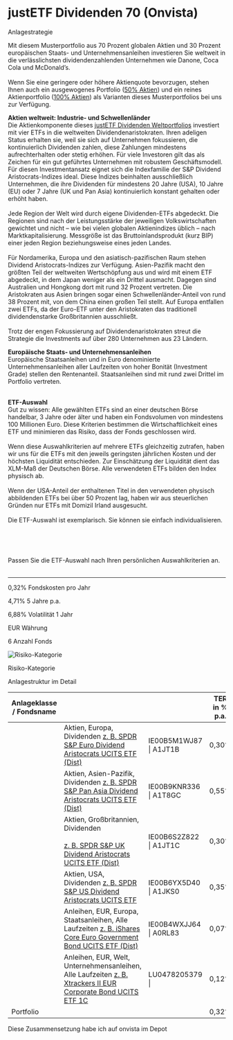 # justETF Dividenden 70 (Onvista)

Anlagestrategie

Mit
 diesem Musterportfolio aus 70 Prozent globalen Aktien und 30 Prozent 
europäischen Staats- und Unternehmensanleihen investieren Sie weltweit 
in die verlässlichsten dividendenzahlenden Unternehmen wie Danone, Coca 
Cola und McDonald’s.  
   
Wenn Sie eine geringere oder höhere Aktienquote bevorzugen, stehen Ihnen auch ein ausgewogenes Portfolio ([50% Aktien](https://www.justetf.com/de/public-portfolio-profile.html?publicPortfolioId=15579976)) und ein reines Aktienportfolio ([100% Aktien](https://www.justetf.com/de/public-portfolio-profile.html?publicPortfolioId=15551675)) als Varianten dieses Musterportfolios bei uns zur Verfügung.  

**Aktien weltweit: Industrie- und Schwellenländer**  
Die Aktienkomponente dieses [justETF Dividenden Weltportfolios](https://www.justetf.com/de/news/musterportfolio/justetf-dividenden-weltportfolios-weltweit-in-dividendenstarke-unternehmen-investieren.html) investiert mit vier ETFs in die weltweiten Dividendenaristokraten. 
Ihren adeligen Status erhalten sie, weil sie sich auf Unternehmen 
fokussieren, die kontinuierlich Dividenden zahlen, diese Zahlungen 
mindestens aufrechterhalten oder stetig erhöhen. Für viele Investoren 
gilt das als Zeichen für ein gut geführtes Unternehmen mit robustem 
Geschäftsmodell. Für diesen Investmentansatz eignet sich die 
Indexfamilie der S&P Dividend Aristocrats-Indizes ideal. Diese 
Indizes beinhalten ausschließlich Unternehmen, die ihre Dividenden für 
mindestens 20 Jahre (USA), 10 Jahre (EU) oder 7 Jahre (UK und Pan Asia) 
kontinuierlich konstant gehalten oder erhöht haben.  
   
Jede Region der Welt wird durch eigene Dividenden-ETFs abgedeckt. Die 
Regionen sind nach der Leistungsstärke der jeweiligen Volkswirtschaften 
gewichtet und nicht – wie bei vielen globalen Aktienindizes üblich – 
nach Marktkapitalisierung. Messgröße ist das Bruttoinlandsprodukt (kurz 
BIP) einer jeden Region beziehungsweise eines jeden Landes.   
   
Für Nordamerika, Europa und den asiatisch-pazifischen Raum stehen 
Dividend Aristocrats-Indizes zur Verfügung. Asien-Pazifik macht den 
größten Teil der weltweiten Wertschöpfung aus und wird mit einem ETF 
abgedeckt, in dem Japan weniger als ein Drittel ausmacht. Dagegen sind 
Australien und Hongkong dort mit rund 32 Prozent vertreten. Die 
Aristokraten aus Asien bringen sogar einen Schwellenländer-Anteil von 
rund 38 Prozent mit, von dem China einen großen Teil stellt. Auf Europa 
entfallen zwei ETFs, da der Euro-ETF unter den Aristokraten das 
traditionell dividendenstarke Großbritannien ausschließt.   
   
Trotz der engen Fokussierung auf Dividendenaristokraten streut die 
Strategie die Investments auf über 280 Unternehmen aus 23 Ländern.  

**Europäische Staats- und Unternehmensanleihen**  
Europäische Staatsanleihen und in Euro denominierte Unternehmensanleihen
 aller Laufzeiten von hoher Bonität (Investment Grade) stellen den 
Rentenanteil. Staatsanleihen sind mit rund zwei Drittel im Portfolio 
vertreten.  
 

**ETF-Auswahl**  
Gut zu wissen: Alle gewählten ETFs sind an einer deutschen Börse 
handelbar, 3 Jahre oder älter und haben ein Fondsvolumen von mindestens 
100 Millionen Euro. Diese Kriterien bestimmen die Wirtschaftlichkeit 
eines ETF und minimieren das Risiko, dass der Fonds geschlossen wird.  
   
Wenn diese Auswahlkriterien auf mehrere ETFs gleichzeitig zutrafen, 
haben wir uns für die ETFs mit den jeweils geringsten jährlichen Kosten 
und der höchsten Liquidität entschieden. Zur Einschätzung der Liquidität
 dient das XLM-Maß der Deutschen Börse. Alle verwendeten ETFs bilden den
 Index physisch ab.   
   
Wenn der USA-Anteil der enthaltenen Titel in den verwendeten physisch 
abbildenden ETFs bei über 50 Prozent lag, haben wir aus steuerlichen 
Gründen nur ETFs mit Domizil Irland ausgesucht.   
   
Die ETF-Auswahl ist exemplarisch. Sie können sie einfach individualisieren.  

 

 

Passen Sie die ETF-Auswahl nach Ihren persönlichen Auswahlkriterien an.  
   

---

0,32% Fondskosten  pro Jahr

4,71% 5 Jahre p.a.

6,88% Volatilität 1 Jahr

EUR Währung

6 Anzahl Fonds

![Risiko-Kategorie](https://www.justetf.com/images/t.gif)

Risiko-Kategorie

Anlagestruktur im Detail

| Anlageklasse / Fondsname |                                                                                                                                                                                  |                        | TER  <br>in % p.a. | Gewicht  <br>in % |
| ------------------------ | -------------------------------------------------------------------------------------------------------------------------------------------------------------------------------- | ---------------------- | ------------------ | ----------------- |
|                          | Aktien, Europa, Dividenden [z. B. SPDR S&P Euro Dividend Aristocrats UCITS ETF (Dist)](https://www.justetf.com/de/etf-profile.html?isin=IE00B5M1WJ87)                            | IE00B5M1WJ87 \| A1JT1B | 0,30%              | 15,48%            |
|                          | Aktien, Asien-Pazifik, Dividenden [z. B. SPDR S&P Pan Asia Dividend Aristocrats UCITS ETF (Dist)](https://www.justetf.com/de/etf-profile.html?isin=IE00B9KNR336)                 | IE00B9KNR336 \| A1T8GC | 0,55%              | 27,99%            |
|                          | Aktien, Großbritannien, Dividenden<br><br>[z. B. SPDR S&P UK Dividend Aristocrats UCITS ETF (Dist)](https://www.justetf.com/de/etf-profile.html?isin=IE00B6S2Z822)               | IE00B6S2Z822 \| A1JT1C | 0,30%              | 4,52%             |
|                          | Aktien, USA, Dividenden [z. B. SPDR S&P US Dividend Aristocrats UCITS ETF](https://www.justetf.com/de/etf-profile.html?isin=IE00B6YX5D40)                                        | IE00B6YX5D40 \| A1JKS0 | 0,35%              | 22,01%            |
|                          | Anleihen, EUR, Europa, Staatsanleihen, Alle Laufzeiten [z. B. iShares Core Euro Government Bond UCITS ETF (Dist)](https://www.justetf.com/de/etf-profile.html?isin=IE00B4WXJJ64) | IE00B4WXJJ64 \| A0RL83 | 0,07%              | 20,00%            |
|                          | Anleihen, EUR, Welt, Unternehmensanleihen, Alle Laufzeiten [z. B. Xtrackers II EUR Corporate Bond UCITS ETF 1C](https://www.justetf.com/de/etf-profile.html?isin=LU0478205379)   | LU0478205379 \|        | 0,12%              | 10,00%            |
| Portfolio                |                                                                                                                                                                                  |                        | 0,32%              | 100,00%           |

Diese Zusammensetzung habe ich auf onvista im Depot
